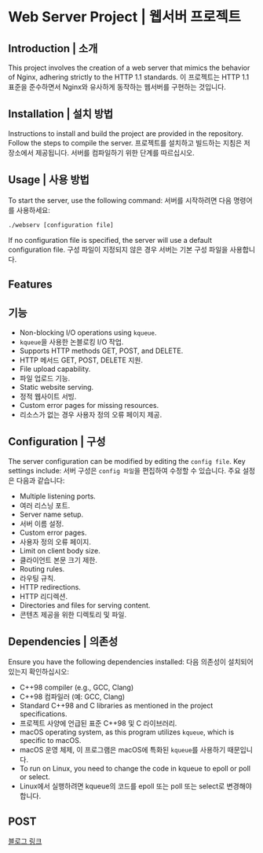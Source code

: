 # Web Server Project | 웹서버 프로젝트
## Introduction | 소개

This project involves the creation of a web server that mimics the behavior of Nginx, adhering strictly to the HTTP 1.1 standards.
이 프로젝트는 HTTP 1.1 표준을 준수하면서 Nginx와 유사하게 동작하는 웹서버를 구현하는 것입니다.

## Installation | 설치 방법

Instructions to install and build the project are provided in the repository. Follow the steps to compile the server.
프로젝트를 설치하고 빌드하는 지침은 저장소에서 제공됩니다. 서버를 컴파일하기 위한 단계를 따르십시오.

## Usage | 사용 방법

To start the server, use the following command:
서버를 시작하려면 다음 명령어를 사용하세요:

```bash
./webserv [configuration file]
```
If no configuration file is specified, the server will use a default configuration file.
구성 파일이 지정되지 않은 경우 서버는 기본 구성 파일을 사용합니다.

## Features
## 기능

- Non-blocking I/O operations using `kqueue`.
- `kqueue`을 사용한 논블로킹 I/O 작업.
- Supports HTTP methods GET, POST, and DELETE.
- HTTP 메서드 GET, POST, DELETE 지원.
- File upload capability.
- 파일 업로드 기능.
- Static website serving.
- 정적 웹사이트 서빙.
- Custom error pages for missing resources.
- 리소스가 없는 경우 사용자 정의 오류 페이지 제공.

## Configuration | 구성

The server configuration can be modified by editing the `config file`. Key settings include:
서버 구성은 `config 파일`을 편집하여 수정할 수 있습니다. 주요 설정은 다음과 같습니다:

- Multiple listening ports.
- 여러 리스닝 포트.
- Server name setup.
- 서버 이름 설정.
- Custom error pages.
- 사용자 정의 오류 페이지.
- Limit on client body size.
- 클라이언트 본문 크기 제한.
- Routing rules.
- 라우팅 규칙.
- HTTP redirections.
- HTTP 리디렉션.
- Directories and files for serving content.
- 콘텐츠 제공을 위한 디렉토리 및 파일.

## Dependencies | 의존성

Ensure you have the following dependencies installed:
다음 의존성이 설치되어 있는지 확인하십시오:

- C++98 compiler (e.g., GCC, Clang)
- C++98 컴파일러 (예: GCC, Clang)
- Standard C++98 and C libraries as mentioned in the project specifications.
- 프로젝트 사양에 언급된 표준 C++98 및 C 라이브러리.
- macOS operating system, as this program utilizes `kqueue`, which is specific to macOS.
- macOS 운영 체제, 이 프로그램은 macOS에 특화된 `kqueue`를 사용하기 때문입니다.
- To run on Linux, you need to change the code in kqueue to epoll or poll or select.
- Linux에서 실행하려면 kqueue의 코드를 epoll 또는 poll 또는 select로 변경해야 합니다.

## POST
[블로그 링크](https://haward.tistory.com/category/42Seoul/webserv)
